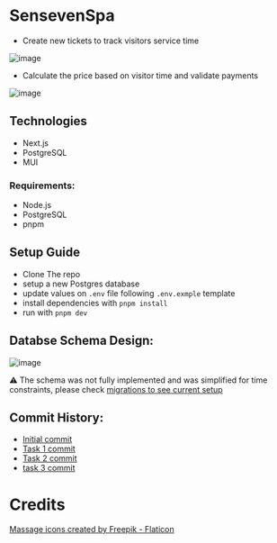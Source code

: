 # SensevenSpa

- Create new tickets to track visitors service time

![image](https://github.com/Josehower/senseven-spa/assets/61600906/294a21ab-f259-485d-863f-a53b7cf359b2)

- Calculate the price based on visitor time and validate payments

![image](https://github.com/Josehower/senseven-spa/assets/61600906/765ce029-bba0-47c2-b398-30632350253d)

## Technologies

- Next.js
- PostgreSQL
- MUI

### Requirements:

- Node.js
- PostgreSQL
- pnpm

## Setup Guide

- Clone The repo
- setup a new Postgres database
- update values on `.env` file following `.env.exmple` template
- install dependencies with `pnpm install`
- run with `pnpm dev`

## Databse Schema Design:

![image](https://github.com/Josehower/senseven-spa/assets/61600906/1b149c31-89f3-49d7-bb60-4ba992baf574)

⚠️ The schema was not fully implemented and was simplified for time constraints, please check [migrations to see current setup](https://github.com/Josehower/senseven-spa/blob/main/migrations/create-table-tickets.ts)

## Commit History:

- [Initial commit](https://github.com/Josehower/senseven-spa/tree/08921eb1df64dc2f88c0f60e9a1b89b532776851)
- [Task 1 commit](https://github.com/Josehower/senseven-spa/tree/d24cf9aa6ea075b4da547de4964ca0a1b2b4c288)
- [Task 2 commit](https://github.com/Josehower/senseven-spa/tree/7b210351908030059b5925383e4c88db0363ed60)
- [task 3 commit](https://github.com/Josehower/senseven-spa/tree/2ce9fec732cc93a24d1af64db427c365f8c82667)

# Credits

<a href="https://www.flaticon.com/free-icons/massage" title="massage icons">Massage icons created by Freepik - Flaticon</a>
